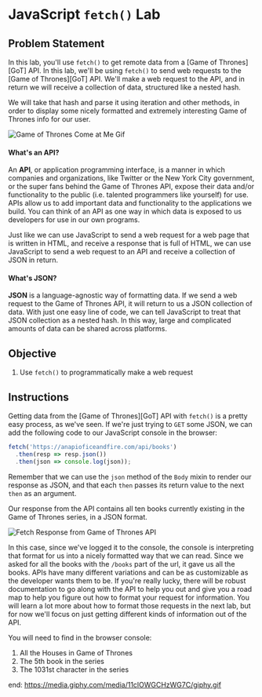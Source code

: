 # JavaScript `fetch()` Lab

## Problem Statement
In this lab, you'll use `fetch()` to get remote data from a [Game of Thrones][GoT] API.
In this lab, we'll be using `fetch()` to send web requests to the [Game of Thrones][GoT] API. We'll make a web request to the API, and in return we will receive a collection of data, structured like a nested hash.

We will take that hash and parse it using iteration and other methods, in order to display some nicely formatted and extremely interesting Game of Thrones info for our user.


![Game of Thrones Come at Me Gif](https://media.giphy.com/media/3oEjI1erPMTMBFmNHi/giphy.gif)


#### What's an API?

An **API**, or application programming interface, is a manner in which companies and organizations, like Twitter or the New York City government, or the super fans behind the Game of Thrones API, expose their data and/or functionality to the public (i.e. talented programmers like yourself) for use. APIs allow us to add important data and functionality to the applications we build. You can think of an API as one way in which data is exposed to us developers for use in our own programs.

Just like we can use JavaScript to send a web request for a web page that is written in HTML, and receive a response that is full of HTML, we can use JavaScript to send a web request to an API and receive a collection of JSON in return.

#### What's JSON?
**JSON** is a language-agnostic way of formatting data. If we send a web request to the Game of Thrones API, it will return to us a JSON collection of data. With just one easy line of code, we can tell JavaScript to treat that JSON collection as a nested hash. In this way, large and complicated amounts of data can be shared across platforms.

## Objective

1. Use `fetch()` to programmatically make a web request

## Instructions

Getting data from the [Game of Thrones][GoT] API with `fetch()` is a pretty easy process, as we've seen. If we're just trying to `GET` some JSON, we can add the following code to our JavaScript console in the browser:

```js
fetch('https://anapioficeandfire.com/api/books')
  .then(resp => resp.json())
  .then(json => console.log(json));
```

Remember that we can use the `json` method of the `Body` mixin to render our response as JSON, and that each `then` passes its return value to the next `then` as an argument.

Our response from the API contains all ten books currently existing in the Game of Thrones series, in a JSON format. 

![Fetch Response from Game of Thrones API](https://curriculum-content.s3.amazonaws.com/web-development/js/ajax/fetch_lab_promises_response.png)

In this case, since we've logged it to the console, the console is interpreting that format for us into a nicely formatted way that we can read. Since we asked for all the books with the `/books` part of the url, it gave us all the books. APIs have many different variations and can be as customizable as the developer wants them to be. If you're really lucky, there will be robust documentation to go along with the API to help you out and give you a road map to help you figure out how to format your request for information. You will learn a lot more about how to format those requests in the next lab, but for now we'll focus on just getting different kinds of information out of the API. 

You will need to find in the browser console:

1. All the Houses in Game of Thrones
2. The 5th book in the series 
3. The 1031st character in the series





end: https://media.giphy.com/media/11clOWGCHzWG7C/giphy.gif